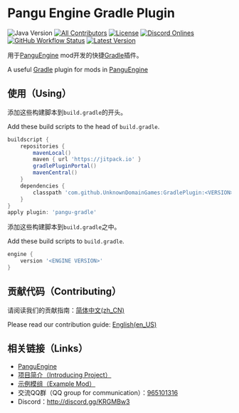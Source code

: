 # Pangu Engine Gradle Plugin

![Java Version](https://img.shields.io/badge/Java-11-blue)
[![All Contributors](https://img.shields.io/github/contributors/UnknownDomainGames/GradlePlugin)](https://github.com/UnknownDomainGames/GradlePlugin/graphs/contributors)
[![License](https://img.shields.io/github/license/UnknownDomainGames/GradlePlugin)](https://github.com/UnknownDomainGames/GradlePlugin/blob/dev/LICENSE)
[![Discord Onlines](https://img.shields.io/discord/556150394057916426)](http://discord.gg/KRGMBw3)
[![GitHub Workflow Status](https://img.shields.io/github/workflow/status/UnknownDomainGames/GradlePlugin/Build)](https://github.com/UnknownDomainGames/GradlePlugin/actions/workflows/build.yml)
[![Latest Version](https://img.shields.io/github/v/release/UnknownDomainGames/PanguEngine?include_prereleases)](https://github.com/UnknownDomainGames/GradlePlugin/releases/latest)

用于[PanguEngine](https://github.com/UnknownDomainGames/PanguEngine) mod开发的快捷[Gradle](https://gradle.org/)插件。

A useful [Gradle](https://gradle.org/) plugin for mods in [PanguEngine](https://github.com/UnknownDomainGames/PanguEngine)

## 使用（Using）

添加这些构建脚本到`build.gradle`的开头。

Add these build scripts to the head of `build.gradle`.

```groovy
buildscript {
    repositories {
        mavenLocal()
        maven { url 'https://jitpack.io' }
        gradlePluginPortal()
        mavenCentral()
    }
    dependencies {
        classpath 'com.github.UnknownDomainGames:GradlePlugin:<VERSION>'
    }
}
apply plugin: 'pangu-gradle'
```

添加这些构建脚本到`build.gradle`之中。

Add these build scripts to `build.gradle`.

```groovy
engine {
    version '<ENGINE VERSION>'
}
```



## 贡献代码（Contributing）

请阅读我们的贡献指南：[简体中文(zh_CN)](https://github.com/UnknownDomainGames/PanguEngine/blob/dev/CONTRIBUTING.md)

Please read our contribution guide: [English(en_US)](https://github.com/UnknownDomainGames/PanguEngine/blob/dev/CONTRIBUTING_EN.md)

## 相关链接（Links）

- [PanguEngine](https://github.com/UnknownDomainGames/PanguEngine)
- [项目简介（Introducing Project）](https://github.com/UnknownDomainGames/PanguEngine/wiki/Introducing-Project)
- [示例模组（Example Mod）](https://github.com/UnknownDomainGames/ExampleMod)
- 交流QQ群（QQ group for communication）：[965101316](https://jq.qq.com/?_wv=1027&k=5exnX2o)
- Discord：http://discord.gg/KRGMBw3